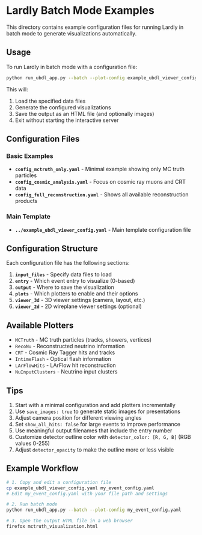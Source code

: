 # Lardly Batch Mode Examples

This directory contains example configuration files for running Lardly in batch mode to generate visualizations automatically.

## Usage

To run Lardly in batch mode with a configuration file:

```bash
python run_ubdl_app.py --batch --plot-config example_ubdl_viewer_config.yaml
```

This will:
1. Load the specified data files
2. Generate the configured visualizations
3. Save the output as an HTML file (and optionally images)
4. Exit without starting the interactive server

## Configuration Files

### Basic Examples

- **`config_mctruth_only.yaml`** - Minimal example showing only MC truth particles
- **`config_cosmic_analysis.yaml`** - Focus on cosmic ray muons and CRT data
- **`config_full_reconstruction.yaml`** - Shows all available reconstruction products

### Main Template

- **`../example_ubdl_viewer_config.yaml`** - Main template configuration file

## Configuration Structure

Each configuration file has the following sections:

1. **`input_files`** - Specify data files to load
2. **`entry`** - Which event entry to visualize (0-based)
3. **`output`** - Where to save the visualization
4. **`plots`** - Which plotters to enable and their options
5. **`viewer_3d`** - 3D viewer settings (camera, layout, etc.)
6. **`viewer_2d`** - 2D wireplane viewer settings (optional)

## Available Plotters

- `MCTruth` - MC truth particles (tracks, showers, vertices)
- `RecoNu` - Reconstructed neutrino information
- `CRT` - Cosmic Ray Tagger hits and tracks
- `IntimeFlash` - Optical flash information
- `LArFlowHits` - LArFlow hit reconstruction
- `NuInputClusters` - Neutrino input clusters

## Tips

1. Start with a minimal configuration and add plotters incrementally
2. Use `save_images: true` to generate static images for presentations
3. Adjust camera position for different viewing angles
4. Set `show_all_hits: false` for large events to improve performance
5. Use meaningful output filenames that include the entry number
6. Customize detector outline color with `detector_color: [R, G, B]` (RGB values 0-255)
7. Adjust `detector_opacity` to make the outline more or less visible

## Example Workflow

```bash
# 1. Copy and edit a configuration file
cp example_ubdl_viewer_config.yaml my_event_config.yaml
# Edit my_event_config.yaml with your file path and settings

# 2. Run batch mode
python run_ubdl_app.py --batch --plot-config my_event_config.yaml

# 3. Open the output HTML file in a web browser
firefox mctruth_visualization.html
```